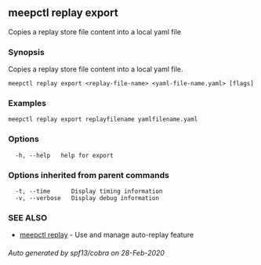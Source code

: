 ## meepctl replay export

Copies a replay store file content into a local yaml file

### Synopsis

Copies a replay store file content into a local yaml file.

```
meepctl replay export <replay-file-name> <yaml-file-name.yaml> [flags]
```

### Examples

```
meepctl replay export replayfilename yamlfilename.yaml
```

### Options

```
  -h, --help   help for export
```

### Options inherited from parent commands

```
  -t, --time      Display timing information
  -v, --verbose   Display debug information
```

### SEE ALSO

* [meepctl replay](meepctl_replay.md)	 - Use and manage auto-replay feature

###### Auto generated by spf13/cobra on 28-Feb-2020
